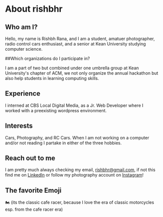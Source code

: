 # About rishbhr

## Who am I?

Hello, my name is Rishbh Rana, and I am a student, amatuer photographer, radio control cars enthusiast, and a senior at Kean University studying computer science.

##Which organizations do I participate in?

I am a part of two but combined under one umbrella group at Kean University's chapter of ACM, we not only organize the annual hackathon but also help students in learning computing skills.

## Experience

I interned at CBS Local Digital Media, as a Jr. Web Developer where I worked with a preexisting wordpress environment.

## Interests

Cars, Photography, and RC Cars.
When I am not working on a computer and/or not reading I partake in either of the three hobbies.

## Reach out to me

I am pretty much always checking my email, rishbhr@gmail.com, if not this find me on [LinkedIn](https://www.linkedin.com/in/rishbh-rana-rishi-843b1096) or follow my photography account on [Instagram](https://www.instagram.com/certainty.peace/)!

## The favorite Emoji

🏍
(its the classic cafe racer, because I love the era of classic motorcycles esp. from the cafe racer era)
